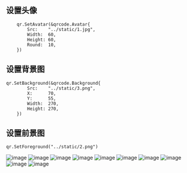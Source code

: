## 设置头像
```golang
    qr.SetAvatar(&qrcode.Avatar{
		Src:    "../static/1.jpg",
		Width:  60,
		Height: 60,
		Round:  10,
	})
```

## 设置背景图
```
qr.SetBackground(&qrcode.Background{
		Src:    "../static/3.png",
		X:      70,
		Y:      55,
		Width:  270,
		Height: 270,
	})
```

## 设置前景图
```
qr.SetForeground("../static/2.png")
```

![image](https://github.com/lihaotian0607/qrcode/blob/master/resources/qr-avatar.png)
![image](https://github.com/lihaotian0607/qrcode/blob/master/resources/qr-bg.png)
![image](https://github.com/lihaotian0607/qrcode/blob/master/resources/qr-fg.png)
![image](https://github.com/lihaotian0607/qrcode/blob/master/resources/out.png)
![image](https://github.com/lihaotian0607/qrcode/blob/master/resources/20200510170738.png)
![image](https://github.com/lihaotian0607/qrcode/blob/master/resources/20200510170741.png)
![image](https://github.com/lihaotian0607/qrcode/blob/master/resources/20200510170755.png)
![image](https://github.com/lihaotian0607/qrcode/blob/master/resources/20200510170802.png)
![image](https://github.com/lihaotian0607/qrcode/blob/master/resources/20200510170810.png)
![image](https://github.com/lihaotian0607/qrcode/blob/master/resources/20200510170813.png)






